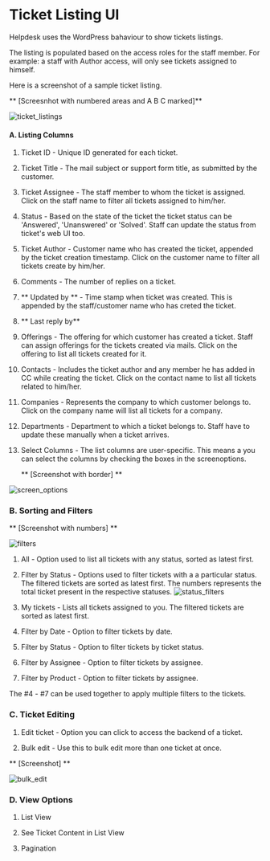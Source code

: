 # Ticket Listing UI

Helpdesk uses the WordPress bahaviour to show tickets listings.

The listing is populated based on the access roles for the staff member. For example: a staff with Author access, will only see tickets assigned to himself.

Here is a screenshot of a sample ticket listing.

** [Screesnhot with numbered areas and A B C marked]**

![ticket_listings](https://cloud.githubusercontent.com/assets/9676513/6466123/77f6e04a-c1eb-11e4-87da-8f4667f82156.png)


#### A. Listing Columns

1. Ticket ID - Unique ID generated for each ticket.

2. Ticket Title -  The mail subject or support form title, as submitted by the customer.

3. Ticket Assignee - The staff member to whom the ticket is assigned. Click on the staff name to filter all tickets assigned to him/her.

4. Status -  Based on the state of the ticket the ticket status can be 'Answered', 'Unanswered' or 'Solved'. Staff can update the status from ticket's web UI too.

5. Ticket Author - Customer name who has created the ticket, appended by the ticket creation timestamp. Click on the customer name to filter all tickets create by him/her.

6. Comments - The number of replies on a ticket.

7. ** Updated by ** -  Time stamp when ticket was created. This is appended by the staff/customer name who has creted the ticket.

8. ** Last reply by**

9. Offerings -  The offering for which customer has created a ticket. Staff can assign offerings for the tickets created via mails. Click on the offering to list all tickets created for it.

10. Contacts - Includes the ticket author and any member he has added in CC while creating the ticket. Click on the contact name to list all tickets related to him/her.

11. Companies - Represents the company to which customer belongs to. Click on the company name will list all tickets for a company.

12. Departments - Department to which a ticket belongs to. Staff have to update these manually when a ticket arrives.

13. Select Columns - The list columns are user-specific. This means a you can select the columns by checking the boxes in the screenoptions.

    ** [Screenshot with border] **

![screen_options](https://cloud.githubusercontent.com/assets/9676513/6466003/b211db28-c1ea-11e4-9070-2cedef4259e9.png)


### B. Sorting and Filters

** [Screenshot with numbers] **

![filters](https://cloud.githubusercontent.com/assets/9676513/6465970/7adbf31e-c1ea-11e4-8dfd-56dd7c311bd7.png)

1. All - Option used to list all tickets with any status, sorted as latest first.

2. Filter by Status  - Options used to filter tickets with a a particular status. The filtered tickets are sorted as latest first. The numbers represents the total ticket present in the respective statuses.
![status_filters](https://cloud.githubusercontent.com/assets/9676513/6504506/3279fdda-c35e-11e4-86a2-37db8fcf2bca.png)

3. My tickets - Lists all tickets assigned to you. The filtered tickets are sorted as latest first.

4. Filter by Date - Option to filter tickets by date.

5. Filter by Status - Option to filter tickets by ticket status.

6. Filter by Assignee - Option to filter tickets by assignee.

7. Filter by Product - Option to filter tickets by assignee.

The #4 - #7 can be used together to apply multiple filters to the tickets.

### C. Ticket Editing

1. Edit ticket - Option you can click to access the backend of a ticket.

2. Bulk edit - Use this to bulk edit more than one ticket at once. 

** [Screenshot] **

![bulk_edit](https://cloud.githubusercontent.com/assets/9676513/6465908/0dac7aca-c1ea-11e4-9219-61e3d967eb22.png)


### D. View Options

1. List View

2. See Ticket Content in List View

3. Pagination

